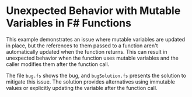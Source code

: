 # Unexpected Behavior with Mutable Variables in F# Functions

This example demonstrates an issue where mutable variables are updated in place, but the references to them passed to a function aren't automatically updated when the function returns. This can result in unexpected behavior when the function uses mutable variables and the caller modifies them after the function call.

The file `bug.fs` shows the bug, and `bugSolution.fs` presents the solution to mitigate this issue.  The solution provides alternatives using immutable values or explicitly updating the variable after the function call.